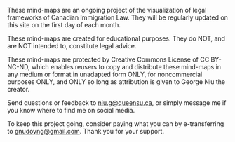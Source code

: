 These mind-maps are an ongoing project of the visualization of legal frameworks of Canadian Immigration Law. They will be regularly updated on this site on the first day of each month.

These mind-maps are created for educational purposes. They do NOT, and are NOT intended to, constitute legal advice.

These mind-maps are protected by Creative Commons License of CC BY-NC-ND, which enables reusers to copy and distribute these mind-maps in any medium or format in unadapted form ONLY, for noncommercial purposes ONLY, and ONLY so long as attribution is given to George Niu the creator.

Send questions or feedback to niu.g@queensu.ca, or simply message me if you know where to find me on social media.

To keep this project going, consider paying what you can by e-transferring to gnudoyng@gmail.com. Thank you for your support.
